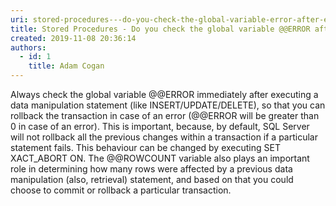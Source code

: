 ```yaml
---
uri: stored-procedures---do-you-check-the-global-variable-error-after-executing-a-data-manipulation-statement
title: Stored Procedures - Do you check the global variable @@ERROR after executing a data manipulation statement?
created: 2019-11-08 20:36:14
authors:
  - id: 1
    title: Adam Cogan
---
```





<span class='intro'> <p class="ssw15-rteElement-P">Always check the global variable @@ERROR immediately after executing a data manipulation statement (like INSERT/UPDATE/DELETE), so that you can rollback the transaction in case of an error (@@ERROR will be greater than 0 in case of an error). This is important, because, by default, SQL Server will not rollback all the previous changes within a transaction if a particular statement fails. This behaviour can be changed by executing SET XACT_ABORT ON. The @@ROWCOUNT variable also plays an important role in determining how many rows were affected by a previous data manipulation (also, retrieval) statement, and based on that you could choose to commit or rollback a particular transaction.​​<br></p> </span>




